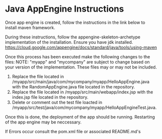 # Java AppEngine Instructions
Once app engine is created, follow the instructions in the link below to install maven framework.

During these instructions, follow the appengine-skeleton-archetype implementation of the installation.
Ensure you have jdk installed.
https://cloud.google.com/appengine/docs/standard/java/tools/using-maven

Once this process has been executed make the following changes to the files:
NOTE: "myapp" and "mycompany" are subject to change based on your version of the implementation. These files may or may not be included.

1. Replace the file located in /myapp/src/main/java/com/mycompany/myapp/HelloAppEngine.java with the RandomAppEngine.java file located in the repository.
2. Replace the file located in /myapp/src/main/webapp/index.jsp with the index.jsp file located in the repository.
3. Delete or comment out the test file loacted in /myapp/src/test/java/com/mycompany/myapp/HelloAppEngineTest.java.

Once this is done, the deployment of the app should be running.
Restarting of the app engine may be neccessary.

If Errors occur consult the pom.xml file or associated README.md's 


